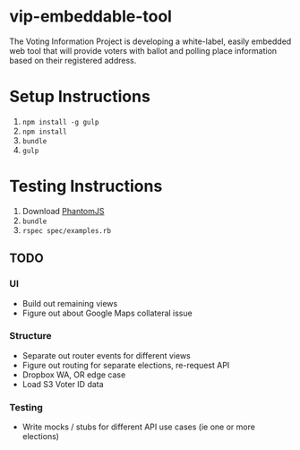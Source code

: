 vip-embeddable-tool
===================

The Voting Information Project is developing a white-label, easily embedded web tool that will provide voters with ballot and polling place information based on their registered address.

# Setup Instructions

1. `npm install -g gulp`
2. `npm install`
3. `bundle`
4. `gulp`

# Testing Instructions

1. Download [PhantomJS](http://phantomjs.org/download.html)
2. `bundle`
3. `rspec spec/examples.rb`


## TODO

### UI
* Build out remaining views
* Figure out about Google Maps collateral issue

### Structure
* Separate out router events for different views
* Figure out routing for separate elections, re-request API
* Dropbox WA, OR edge case
* Load S3 Voter ID data

### Testing
* Write mocks / stubs for different API use cases (ie one or more elections)
